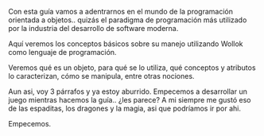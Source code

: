 Con esta guía vamos a adentrarnos en el mundo de la programación orientada a objetos.. quizás el paradigma de programación más utilizado por la industria del desarrollo de software moderna.

Aquí veremos los conceptos básicos sobre su manejo utilizando Wollok como lenguaje de programación.

Veremos qué es un objeto, para qué se lo utiliza, qué conceptos y atributos lo caracterizan, cómo se manipula, entre otras nociones.

Aun asi, voy 3 párrafos y ya estoy aburrido. Empecemos a desarrollar un juego mientras hacemos la guía.. ¿les parece? A mi siempre me gustó eso de las espaditas, los dragones y la magia, asi que podríamos ir por ahi.

Empecemos.